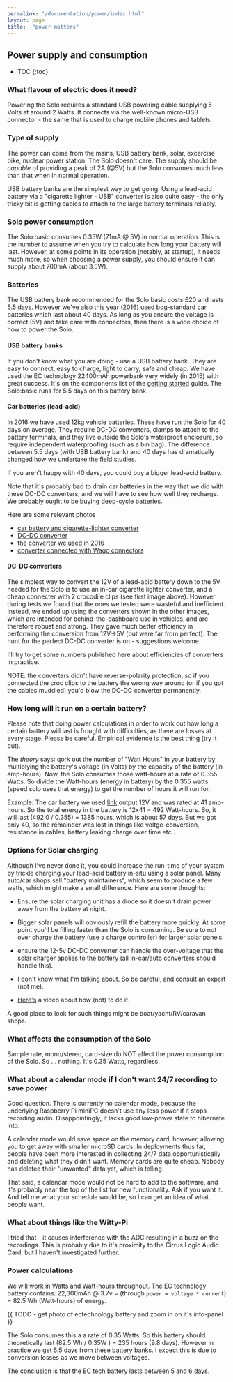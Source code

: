 ```yaml
---
permalink: "/documentation/power/index.html"
layout: page
title:  "power matters"
---
```


## Power supply and consumption

* TOC
{:toc}

### What flavour of electric does it need?

Powering the Solo requires a standard USB powering cable supplying 5
Volts at around 2 Watts.  It connects via the well-known micro-USB
connector - the same that is used to charge mobile phones and tablets.


### Type of supply

The power can come from the mains, USB battery bank, solar, excercise
bike, nuclear power station.  The Solo doesn't care.  The supply
should be _capable_ of providing a peak of 2A (@5V) but the Solo
consumes much less than that when in normal operation.

USB battery banks are the simplest way to get going.  Using a
lead-acid battery via a "cigarette lighter - USB" converter is also
quite easy - the only tricky bit is getting cables to attach to the
large battery terminals reliably.


### Solo power consumption

The Solo:basic consumes 0.35W (71mA @ 5V) in normal operation.
This is the number to assume when you try to calculate how long your
battery will last.  However, at some points in its operation
(notably, at startup), it needs much more, so when choosing a power
supply, you should ensure it can supply about 700mA (about 3.5W).


### Batteries

The USB battery bank recommended for the Solo:basic costs £20 and
lasts 5.5 days. However we've also this year (2016) used bog-standard
car batteries which last about 40 days.  As long as you ensure the
voltage is correct (5V) and take care with connectors, then there is a
wide choice of how to power the Solo.


#### USB battery banks

If you don't know what you are doing - use a USB battery bank.  They
are easy to connect, easy to charge, light to carry, safe and cheap.
We have used the EC technology 22400mAh powerbank very widely (in
2015) with great success.  It's on the components list of the [getting
started](/documentation/getting-started.html) guide.  The Solo:basic
runs for 5.5 days on this battery bank.

#### Car batteries (lead-acid)

In 2016 we have used 12kg vehicle batteries.  These have run the Solo
for 40 days on average. They require DC-DC converters, clamps to
attach to the battery terminals, and they live outside the Solo's
waterproof enclosure, so require independent waterproofing (such as a bin
bag).  The difference between 5.5 days (with USB battery bank) and 40
days has dramatically changed how we undertake the field studies.

If you aren't happy with 40 days, you could buy a bigger lead-acid
battery.

Note that it's probably bad to drain car batteries in the way that we
did with these DC-DC converters, and we will have to see how well they
recharge.  We probably ought to be buying deep-cycle batteries.

Here are some relevant photos

- [car battery and cigarette-lighter converter](https://solo-system.github.io/img/car-solo-cigar-8x6.jpg)
- [DC-DC converter](https://solo-system.github.io/img/car-battery-dcdc-8x6.jpg)
- [the converter we used in 2016](https://solo-system.github.io/img/dcdc-8x6.jpg)
- [converter connected with Wago connectors](https://solo-system.github.io/img/solo-car-dcdc-8x6.jpg)

#### DC-DC converters

The simplest way to convert the 12V of a lead-acid battery down to the
5V needed for the Solo is to use an in-car cigarette lighter
converter, and a cheap connecter with 2 crocodile clips (see first
image above).  However during tests we found that the ones we tested
were wasteful and inefficient.  Instead, we ended up using the
converters shown in the other images, which are intended for
behind-the-dashboard use in vehicles, and are therefore robust and
strong.  They gave much better efficiency in performing the conversion
from 12V->5V (but were far from perfect).  The hunt for the perfect
DC-DC converter is on - suggestions welcome.

I'll try to get some numbers published here about efficiencies of
converters in practice.  

NOTE: the converters didn't have reverse-polarity protection, so if
you connected the croc clips to the battery the wrong way around (or
if you got the cables muddled) you'd blow the DC-DC converter
permanently.


### How long will it run on a certain battery?

Please note that doing power calculations in order to work out how
long a certain battery will last is frought with difficulties, as
there are losses at every stage.  Please be careful.  Empirical
evidence is the best thing (try it out).

The _theory_ says: qork out the number of "Watt Hours" in your battery
by multiplying the battery's voltage (in Volts) by the capacity of the
battery (in amp-hours).  Now, the Solo consumes those watt-hours at a
rate of 0.355 Watts.  So divide the Watt-hours (energy in battery) by
the 0.355 watts (speed solo uses that energy) to get the number of
hours it will run for.

Example: The car battery we used
[link](http://www.halfords.com/motoring/bulbs-blades-batteries/car-batteries/halfords-lead-acid-battery-hb063-3-yr-guarantee)
output 12V and was rated at 41 amp-hours.  So the total energy in the
battery is 12x41 = 492 Watt-hours.  So, it will last (492.0 / 0.355) =
1385 hours, which is about 57 days.  But we got only 40, so the
remainder was lost in things like voltge-conversion, resistance in
cables, battery leaking charge over time etc...

### Options for Solar charging

Although I've never done it, you could increase the run-time of your
system by trickle charging your lead-acid battery in-situ using a
solar panel.  Many auto/car shops sell "battery maintainers", which
seem to produce a few watts, which might make a small difference.  Here are some thoughts:

- Ensure the solar charging unit has a diode so it doesn't drain power
  away from the battery at night.

- Bigger solar panels will obviously refill the battery more quickly.
  At some point you'll be filling faster than the Solo is consuming.
  Be sure to not over charge the battery (use a charge controller) for
  larger solar panels.

- ensure the 12-5v DC-DC converter can handle the over-voltage that
  the solar charger applies to the battery (all in-car/auto converters
  should handle this).

- I don't know what I'm talking about.  So be careful, and consult an
  expert (not me).

- [Here's](https://www.youtube.com/watch?v=47CcB3EKpjw) a video about
  how (not) to do it.  

A good place to look for such things might be boat/yacht/RV/caravan
shops.


### What affects the consumption of the Solo

Sample rate, mono/stereo, card-size do NOT affect the power
consumption of the Solo.  So ... nothing.  It's 0.35 Watts, regardless.


### What about a calendar mode if I don't want 24/7 recording to save power

Good question.  There is currently no calendar mode, because the
underlying Raspberry Pi miniPC doesn't use any less power if it stops
recording audio.  Disappointingly, it lacks good low-power state to
hibernate into.

A calendar mode would save space on the memory card, however, allowing
you to get away with smaller microSD cards.  In deployments thus far,
people have been more interested in collecting 24/7 data
opportunistically and deleting what they didn't want.  Memory cards
are quite cheap.  Nobody has deleted their "unwanted" data yet, which
is telling.

That said, a calendar mode would not be hard to add to the software,
and it's probably near the top of the list for new functionality.  Ask
if you want it.  And tell me what your schedule would be, so I can get
an idea of what people want.

###  What about things like the Witty-Pi

I tried that - it causes interference with the ADC resulting in a buzz
on the recordings.  This is probably due to it's proximity to the
Cirrus Logic Audio Card, but I haven't investigated further.


### Power calculations

We will work in Watts and Watt-hours throughout.  The EC technology battery
contains: 22,300mAh @ 3.7v = (through `power = voltage * current`) =
82.5 Wh (Watt-hours) of energy.

{{ TODO - get photo of ectechnology battery and zoom in on it's info-panel }}

The Solo consumes this a a rate of 0.35 Watts.  So this battery should
theoretically last (82.5 Wh / 0.35W ) = 235 hours (9.8 days).  However
in practice we get 5.5 days from these battery banks.  I expect this
is due to conversion losses as we move between voltages.

The conclusion is that the EC tech battery lasts between 5 and 6 days.
